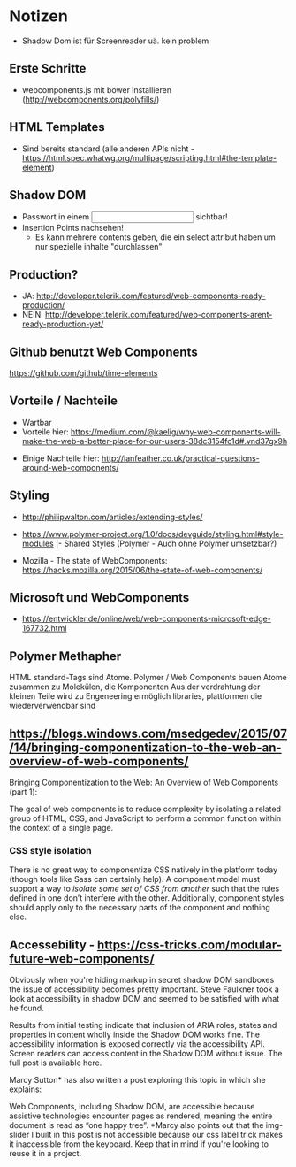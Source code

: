 # Notizen
- Shadow Dom ist für Screenreader uä. kein problem

## Erste Schritte

- webcomponents.js mit bower installieren (http://webcomponents.org/polyfills/)


## HTML Templates
- Sind bereits standard (alle anderen APIs nicht - https://html.spec.whatwg.org/multipage/scripting.html#the-template-element)

## Shadow DOM

- Passwort in einem <input type="password"> sichtbar!
- Insertion Points nachsehen!
   - Es kann mehrere contents geben, die ein select attribut haben um nur spezielle inhalte "durchlassen"


## Production?
- JA: http://developer.telerik.com/featured/web-components-ready-production/
- NEIN: http://developer.telerik.com/featured/web-components-arent-ready-production-yet/


## Github benutzt Web Components
https://github.com/github/time-elements


## Vorteile / Nachteile
+ Wartbar
+ Vorteile hier: https://medium.com/@kaelig/why-web-components-will-make-the-web-a-better-place-for-our-users-38dc3154fc1d#.vnd37gx9h
- Einige Nachteile hier: http://ianfeather.co.uk/practical-questions-around-web-components/


## Styling
- http://philipwalton.com/articles/extending-styles/
- https://www.polymer-project.org/1.0/docs/devguide/styling.html#style-modules
  |- Shared Styles (Polymer - Auch ohne Polymer umsetzbar?)


- Mozilla - The state of WebComponents: https://hacks.mozilla.org/2015/06/the-state-of-web-components/


## Microsoft und WebComponents
- https://entwickler.de/online/web/web-components-microsoft-edge-167732.html


## Polymer Methapher
HTML standard-Tags sind Atome. Polymer / Web Components bauen Atome zusammen zu Molekülen, die Komponenten
Aus der verdrahtung der kleinen Teile wird zu Engeneering
ermöglich libraries, plattformen die wiederverwendbar sind


## https://blogs.windows.com/msedgedev/2015/07/14/bringing-componentization-to-the-web-an-overview-of-web-components/
Bringing Componentization to the Web: An Overview of Web Components (part 1):

The goal of web components is to reduce complexity by isolating a related group of HTML, CSS, and JavaScript to perform a common function within the context of a single page.

### CSS style isolation
There is no great way to componentize CSS natively in the platform today (though tools like Sass can certainly help). A component model must support a way to *isolate some set of CSS from another* such that the rules defined in one don’t interfere with the other. Additionally, component styles should apply only to the necessary parts of the component and nothing else.

## Accessebility - https://css-tricks.com/modular-future-web-components/
Obviously when you're hiding markup in secret shadow DOM sandboxes the issue of accessibility becomes pretty important. Steve Faulkner took a look at accessibility in shadow DOM and seemed to be satisfied with what he found.

Results from initial testing indicate that inclusion of ARIA roles, states and properties in content wholly inside the Shadow DOM works fine. The accessibility information is exposed correctly via the accessibility API. Screen readers can access content in the Shadow DOM without issue.
The full post is available here.

Marcy Sutton* has also written a post exploring this topic in which she explains:

Web Components, including Shadow DOM, are accessible because assistive technologies encounter pages as rendered, meaning the entire document is read as “one happy tree”.
*Marcy also points out that the img-slider I built in this post is not accessible because our css label trick makes it inaccessible from the keyboard. Keep that in mind if you're looking to reuse it in a project.
